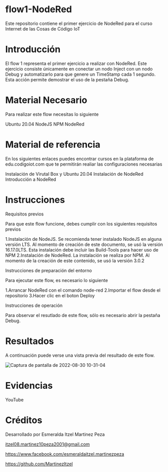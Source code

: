 # flow1-NodeRed

Este repositorio contiene el primer ejercicio de NodeRed para el curso Internet de las Cosas de Código IoT

# Introducción

El flow 1 representa el primer ejercicio a realizar con NodeRed. Este ejercicio consiste únicamente en conectar un nodo Inject con un nodo Debug y automatizarlo para que genere un TimeStamp cada 1 segundo. Esta acción permite demostrar el uso de la pestaña Debug.

# Material Necesario

Para realizar este flow necesitas lo siguiente

  Ubuntu 20.04
  NodeJS
    NPM
    NodeRed

# Material de referencia

En los siguientes enlaces puedes encontrar cursos en la plataforma de edu.codigoiot.com que te permitirán realiar las configuraciones necesarias

  Instalación de Virutal Box y Ubuntu 20.04
  Instalación de NodeRed
  Introducción a NodeRed

# Instrucciones

Requisitos previos

Para que este flow funcione, debes cumplir con los siguientes requisitos previos

1.Instalación de NodeJS. Se recomienda tener instalado NodeJS en alguna versión LTS. Al momento de creación de este documento, se usó la versión 16.17.0LTS. Esta instalación debe incluir las Build-Tools para hacer uso de NPM
2.Instalación de NodeRed. La instalación se realiza por NPM. Al momento de la creación de este contenido, se usó la versión 3.0.2

Instrucciones de preparación del entorno

Para ejecutar este flow, es necesario lo siguiente

1.Arrancar NodeRed con el comando node-red
2.Importar el flow desde el repositorio
3.Hacer clic en el boton Deploy

Instrucciones de operación

Para observar el resutlado de este flow, sólo es necesario abrir la pestaña Debug.

# Resultados

A continuación puede verse una vista previa del resultado de este flow.

![Captura de pantalla de 2022-08-30 10-31-04](https://user-images.githubusercontent.com/111372195/187478778-024a398b-04d1-4f1f-bf83-2c86d712b934.png)

# Evidencias

  YouTube

# Créditos

Desarrollado por Esmeralda Itzel Martinez Peza

  itzel08.martinez10peza2001@gmail.com

  https://www.facebook.com/esmeraldaitzel.martinezpeza

  https://github.com/MartinezItzel
